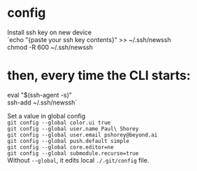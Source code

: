 # config  
  
Install ssh key on new device  
`echo "{paste your ssh key contents}" >> ~/.ssh/newssh  
chmod -R 600 ~/.ssh/newssh  
# then, every time the CLI starts:  
eval "$(ssh-agent -s)"  
ssh-add ~/.ssh/newssh`  
  
Set a value in global config  
`git config --global color.ui true`  
`git config --global user.name Paul\ Shorey`  
`git config --global user.email pshorey@beyond.ai`  
`git config --global push.default simple`  
`git config --global core.editor=ne`  
`git config --global submodule.recurse=true`  
Without `--global`, it edits local `./.git/config` file.  
  
  
  

